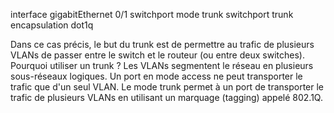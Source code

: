 

interface gigabitEthernet 0/1
switchport mode trunk
switchport trunk encapsulation dot1q


Dans ce cas précis, le but du trunk est de permettre au trafic de plusieurs VLANs de passer entre le switch et le routeur (ou entre deux switches).
Pourquoi utiliser un trunk ?
Les VLANs segmentent le réseau en plusieurs sous-réseaux logiques.
Un port en mode access ne peut transporter le trafic que d'un seul VLAN.
Le mode trunk permet à un port de transporter le trafic de plusieurs VLANs en utilisant un marquage (tagging) appelé 802.1Q.